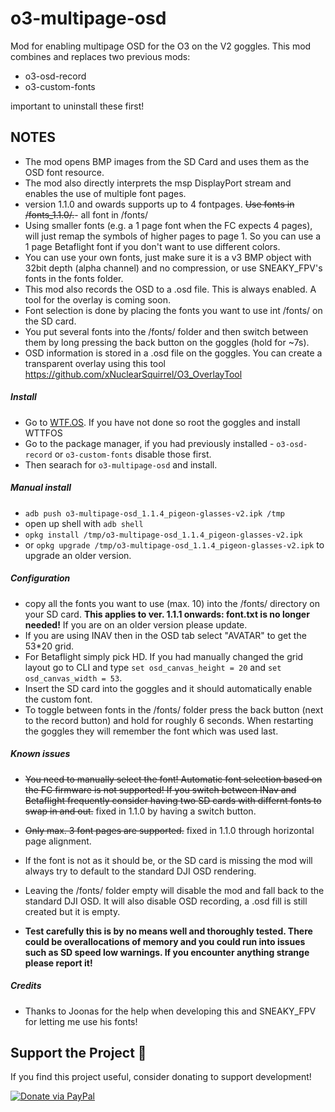 # o3-multipage-osd
Mod for enabling multipage OSD for the O3 on the V2 goggles.
This mod combines and replaces two previous mods:
- o3-osd-record
- o3-custom-fonts

important to uninstall these first!

## NOTES
- The mod opens BMP images from the SD Card and uses them as the OSD font resource.
- The mod also directly interprets the msp DisplayPort stream and enables the use of multiple font pages.
- version 1.1.0 and owards supports up to 4 fontpages. ~~Use fonts in /fonts_1.1.0/.~~- all font in /fonts/
- Using smaller fonts (e.g. a 1 page font when the FC expects 4 pages), will just remap the symbols of higher pages to page 1. So you can use a 1 page Betaflight font if you don't want to use different colors.
- You can use your own fonts, just make sure it is a v3 BMP object with 32bit depth (alpha channel) and no compression, or use SNEAKY_FPV's fonts in the fonts folder.
- This mod also records the OSD to a .osd file. This is always enabled. A tool for the overlay is coming soon.
- Font selection is done by placing the fonts you want to use int /fonts/ on the SD card.
- You put several fonts into the /fonts/ folder and then switch between them by long pressing the back button on the goggles (hold for ~7s).
- OSD information is stored in a .osd file on the goggles. You can create a transparent overlay using this tool https://github.com/xNuclearSquirrel/O3_OverlayTool

##### Install
- Go to [WTF.OS](https://fpv.wtf/). If you have not done so root the goggles and install WTTFOS
- Go to the package manager, if you had previously installed - `o3-osd-record` or  `o3-custom-fonts` disable those first.
- Then searach for `o3-multipage-osd` and install.

##### Manual install
- `adb push o3-multipage-osd_1.1.4_pigeon-glasses-v2.ipk /tmp`
- open up shell with `adb shell`
- `opkg install /tmp/o3-multipage-osd_1.1.4_pigeon-glasses-v2.ipk`
- or `opkg upgrade /tmp/o3-multipage-osd_1.1.4_pigeon-glasses-v2.ipk` to upgrade an older version.

##### Configuration
- copy all the fonts you want to use (max. 10) into the /fonts/ directory on your SD card. **This applies to ver. 1.1.1 onwards: font.txt is no longer needed!** If you are on an older version please update.
- If you are using INAV then in the OSD tab select "AVATAR" to get the 53*20 grid.
- For Betaflight simply pick HD. If you had manually changed the grid layout go to CLI and type `set osd_canvas_height = 20` and `set osd_canvas_width = 53`.
- Insert the SD card into the goggles and it should automatically enable the custom font.
- To toggle between fonts in the /fonts/ folder press the back button (next to the record button) and hold for roughly 6 seconds. When restarting the goggles they will remember the font which was used last.

##### Known issues
- ~~You need to manually select the font! Automatic font selection based on the FC firmware is not supported! If you switch between INav and Betaflight frequently consider having two SD cards with differnt fonts to swap in and out.~~ fixed in 1.1.0 by having a switch button.
- ~~Only max. 3 font pages are supported.~~ fixed in 1.1.0 through horizontal page alignment.
- If the font is not as it should be, or the SD card is missing the mod will always try to default to the standard DJI OSD rendering.
- Leaving the /fonts/ folder empty will disable the mod and fall back to the standard DJI OSD. It will also disable OSD recording, a .osd fill is still created but it is empty.

- **Test carefully this is by no means well and thoroughly tested. There could be overallocations of memory and you could run into issues such as SD speed low warnings. If you encounter anything strange please report it!**


##### Credits
- Thanks to Joonas for the help when developing this and SNEAKY_FPV for letting me use his fonts!


## Support the Project 💖
If you find this project useful, consider donating to support development!

[![Donate via PayPal](https://img.shields.io/badge/Donate-PayPal-blue.svg)](https://www.paypal.com/donate/?hosted_button_id=BSA49E6J5DLM4)

